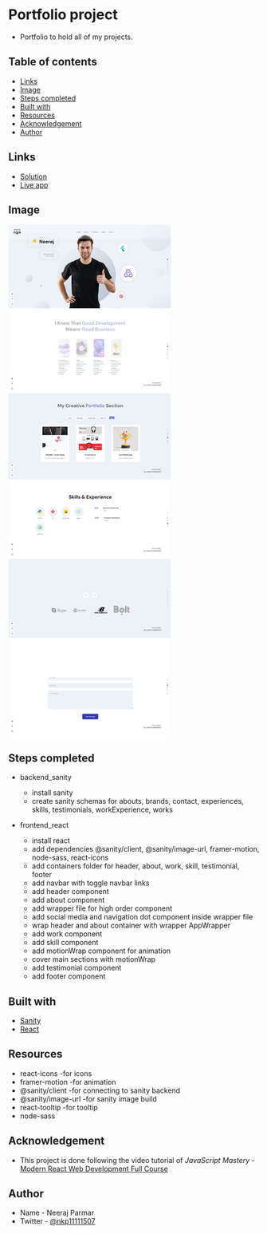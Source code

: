 # Portfolio project

- Portfolio to hold all of my projects.

## Table of contents

- [Links](#links)
- [Image](#image)
- [Steps completed](#steps-completed)
- [Built with](#built-with)
- [Resources](#resources)
- [Acknowledgement](#acknowledgement)
- [Author](#author)

## Links

- [Solution](https://github.com/nkp1111/portfolio)
- [Live app](https://nkp1111-portfolio.netlify.app/)

## Image

![image](/frontend_react/src/assets/screencapture-localhost-3000-2023-03-30-11_07_45.png)

## Steps completed

- backend_sanity

  - install sanity
  - create sanity schemas for abouts, brands, contact, experiences, skills, testimonials, workExperience, works

- frontend_react

  - install react
  - add dependencies @sanity/client, @sanity/image-url, framer-motion, node-sass, react-icons
  - add containers folder for header, about, work, skill, testimonial, footer
  - add navbar with toggle navbar links
  - add header component
  - add about component
  - add wrapper file for high order component
  - add social media and navigation dot component inside wrapper file
  - wrap header and about container with wrapper AppWrapper
  - add work component
  - add skill component
  - add motionWrap component for animation
  - cover main sections with motionWrap
  - add testimonial component
  - add footer component
  
## Built with

- [Sanity](https://www.sanity.io/)
- [React](https://react.dev/)

## Resources

- react-icons -for icons
- framer-motion -for animation
- @sanity/client -for connecting to sanity backend
- @sanity/image-url -for sanity image build
- react-tooltip -for tooltip
- node-sass

## Acknowledgement

- This project is done following the video tutorial of
*JavaScript Mastery* - [Modern React Web Development Full Course](https://www.youtube.com/watch?v=XxXyfkrP298)

## Author

- Name - Neeraj Parmar
- Twitter - [@nkp11111507](https://twitter.com/@nkp11111507)
